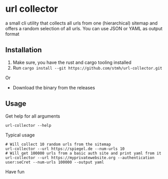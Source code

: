 # url collector

a small cli utility that collects all urls from one (hierarchical) sitemap and offers a random selection of all urls. You can use JSON or YAML as output format

## Installation


1. Make sure, you have the rust and cargo tooling installed
2. Run `cargo install --git https://github.com/stmh/url-collector.git`

Or 

* Download the binary from the releases

## Usage

Get help for all arguments

```shell
url-collector --help
```

Typical usage

```shell
# Will collect 10 random urls from the sitemap
url-collector --url https://spiegel.de --num-urls 10   
# Will get 100000 urls from a basic auth site and print yaml from it
url-collector --url https://myprivatewebsite.org --authentication user:seCret --num-urls 100000 --output yaml
```

Have fun
